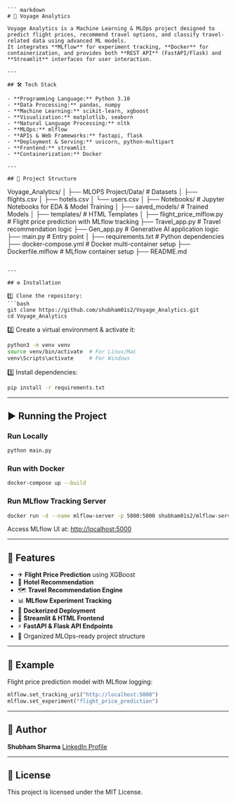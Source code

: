 ```
``` markdown
# 🚀 Voyage Analytics

Voyage Analytics is a Machine Learning & MLOps project designed to predict flight prices, recommend travel options, and classify travel-related data using advanced ML models.  
It integrates **MLflow** for experiment tracking, **Docker** for containerization, and provides both **REST API** (FastAPI/Flask) and **Streamlit** interfaces for user interaction.

---

## 🛠 Tech Stack

- **Programming Language:** Python 3.10
- **Data Processing:** pandas, numpy
- **Machine Learning:** scikit-learn, xgboost
- **Visualization:** matplotlib, seaborn
- **Natural Language Processing:** nltk
- **MLOps:** mlflow
- **APIs & Web Frameworks:** fastapi, flask
- **Deployment & Serving:** uvicorn, python-multipart
- **Frontend:** streamlit
- **Containerization:** Docker

---

## 📂 Project Structure

```

Voyage\_Analytics/
│
├── MLOPS Project/Data/            # Datasets
│   ├── flights.csv
│   ├── hotels.csv
│   └── users.csv
│
├── Notebooks/                     # Jupyter Notebooks for EDA & Model Training
│
├── saved\_models/                   # Trained Models
│
├── templates/                      # HTML Templates
│
├── flight\_price\_mlflow\.py          # Flight price prediction with MLflow tracking
├── Travel\_app.py                    # Travel recommendation logic
├── Gen\_app.py                       # Generative AI application logic
├── main.py                          # Entry point
│
├── requirements.txt                 # Python dependencies
├── docker-compose.yml               # Docker multi-container setup
├── Dockerfile.mlflow                # MLflow container setup
├── README.md

````

---

## ⚙️ Installation

1️⃣ Clone the repository:
```bash
git clone https://github.com/shubham01s2/Voyage_Analytics.git
cd Voyage_Analytics
````

2️⃣ Create a virtual environment & activate it:

```bash
python3 -m venv venv
source venv/bin/activate  # For Linux/Mac
venv\Scripts\activate     # For Windows
```

3️⃣ Install dependencies:

```bash
pip install -r requirements.txt
```

---

## ▶️ Running the Project

### **Run Locally**

```bash
python main.py
```

### **Run with Docker**

```bash
docker-compose up --build
```

### **Run MLflow Tracking Server**

```bash
docker run -d --name mlflow-server -p 5000:5000 shubham01s2/mlflow-server:v1
```

Access MLflow UI at: [http://localhost:5000](http://localhost:5000)

---

## 🌟 Features

* ✈ **Flight Price Prediction** using XGBoost
* 🏨 **Hotel Recommendation**
* 🗺 **Travel Recommendation Engine**
* 📊 **MLflow Experiment Tracking**
* 🐳 **Dockerized Deployment**
* 🎨 **Streamlit & HTML Frontend**
* ⚡ **FastAPI & Flask API Endpoints**
* 📂 Organized MLOps-ready project structure

---

## 📌 Example

Flight price prediction model with MLflow logging:

```python
mlflow.set_tracking_uri("http://localhost:5000")
mlflow.set_experiment("flight_price_prediction")
```

---

## 👤 Author

**Shubham Sharma**
[LinkedIn Profile](https://www.linkedin.com/in/shubham-sharma611/)

---

## 📜 License

This project is licensed under the MIT License.

```
